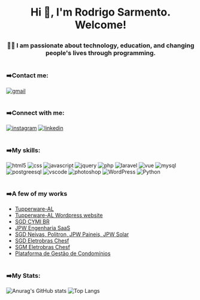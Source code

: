 # <p align="center"> Hi 👋, I'm Rodrigo Sarmento. Welcome!

### <p align="center">👨‍💻 I am passionate about technology, education, and changing people's lives through programming.

#

### ➡️Contact me:

[![gmail](https://img.shields.io/badge/Gmail-D14836?style=for-the-badge&logo=gmail&logoColor=white)](mailto:rodrigoasn@gmail.com)

<!-- [![whatsapp](https://img.shields.io/badge/WhatsApp-25D366?style=for-the-badge&logo=whatsapp&logoColor=white)](https://api.whatsapp.com/send?phone=+5582999979781&text=Ol%C3%A1%20Rodrigo,%20te%20achei%20pelo%20github.) -->

#

### ➡️Connect with me:

[![instagram](https://img.shields.io/badge/Instagram-E4405F?style=for-the-badge&logo=instagram&logoColor=white)](https://www.instagram.com/rodrigo_asn/) [![linkedin](https://img.shields.io/badge/LinkedIn-0077B5?style=for-the-badge&logo=linkedin&logoColor=white)](https://www.linkedin.com/in/rodrigoasn/)

#

### ➡️My skills:

![html5](https://img.shields.io/badge/HTML5-E34F26?style=for-the-badge&logo=html5&logoColor=white) ![css](https://img.shields.io/badge/CSS-239120?&style=for-the-badge&logo=css3&logoColor=white) ![javascript](https://img.shields.io/badge/JavaScript-F7DF1E?style=for-the-badge&logo=javascript&logoColor=black) ![jquery](https://img.shields.io/badge/jQuery-0769AD?style=for-the-badge&logo=jquery&logoColor=white) ![php](https://img.shields.io/badge/PHP-777BB4?style=for-the-badge&logo=php&logoColor=white) ![laravel](https://img.shields.io/badge/Laravel-FF2D20?style=for-the-badge&logo=laravel&logoColor=white) ![vue](https://img.shields.io/badge/Vue.js-35495E?style=for-the-badge&logo=vue.js&logoColor=4FC08D) ![mysql](https://img.shields.io/badge/MySQL-00000F?style=for-the-badge&logo=mysql&logoColor=white) ![postgreesql](https://img.shields.io/badge/PostgreSQL-316192?style=for-the-badge&logo=postgresql&logoColor=white) ![vscode](https://img.shields.io/badge/Visual_Studio_Code-0078D4?style=for-the-badge&logo=visual%20studio%20code&logoColor=white) ![photoshop](https://img.shields.io/badge/Adobe%20Photoshop-31A8FF?style=for-the-badge&logo=Adobe%20Photoshop&logoColor=black) ![WordPress](https://img.shields.io/badge/WordPress-%23117AC9.svg?style=for-the-badge&logo=WordPress&logoColor=white) ![Python](https://img.shields.io/badge/python-3670A0?style=for-the-badge&logo=python&logoColor=ffdd54)

#

### ➡️A few of my works

- [Tupperware-AL](https://tupperware.pubye.info/)</br>
- [Tupperware-AL Wordpress website](https://tupperwarepajucara.com.br/)</br>
- [SGD CYMI BR](https://cymi.pubye.info/)</br>
- [JPW Engenharia SaaS](https://jpw.pubye-saas.com.br/)</br>
- [SGD Neivas, Politron, JPW Paineis, JPW Solar](https://neivas.pubye.info/)</br>
- [SGD Eletrobras Chesf](https://sgdchesf.pubye.info/)</br>
- [SGM Eletrobras Chesf](https://sgmchesf.pubye.info/)</br>
- [Plataforma de Gestão de Condomínios](https://sgac.pubye.info/)</br>

#

### ➡️My Stats:

![Anurag's GitHub stats](https://github-readme-stats.vercel.app/api?username=rodrigoasn&show_icons=true&theme=merko) ![Top Langs](https://github-readme-stats.vercel.app/api/top-langs/?username=rodrigoasn&langs_count=8)
